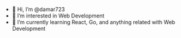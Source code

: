 - 👋 Hi, I’m @damar723
- 👀 I’m interested in Web Development
- 🌱 I’m currently learning React, Go, and anything related with Web Development

<!---
damar723/damar723 is a ✨ special ✨ repository because its `README.md` (this file) appears on your GitHub profile.
You can click the Preview link to take a look at your changes.
--->
